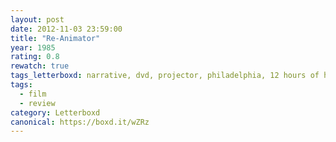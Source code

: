 ```yaml
---
layout: post 
date: 2012-11-03 23:59:00
title: "Re-Animator"
year: 1985
rating: 0.8
rewatch: true
tags_letterboxd: narrative, dvd, projector, philadelphia, 12 hours of horror, Leah
tags:
  - film
  - review
category: Letterboxd
canonical: https://boxd.it/wZRz
---
```

